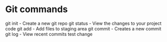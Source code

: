 # Git commands

git init - Create a new git repo
git status - View the changes to your project code
git add - Add files to staging area
git commit - Creates a new commit
git log - View recent commits
test change